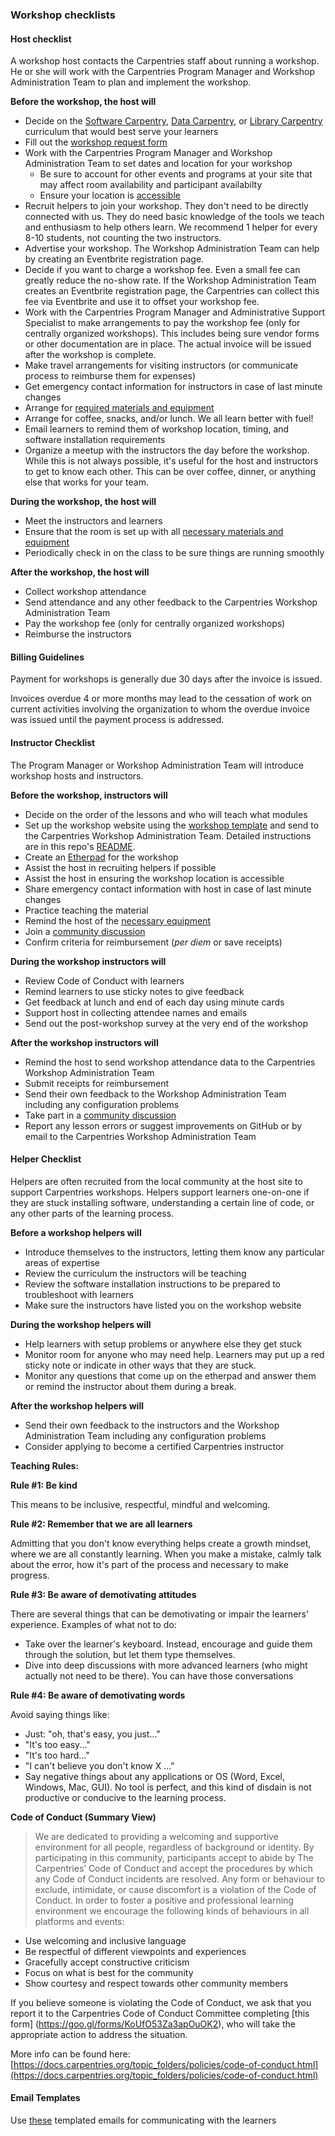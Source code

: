 ### Workshop checklists

#### Host checklist

A workshop host contacts the Carpentries staff about running a workshop.  He or she will work with the Carpentries Program Manager and Workshop Administration Team to plan and implement the workshop.

**Before the workshop, the host will**

* Decide on the [Software Carpentry](https://software-carpentry.org/lessons/), [Data Carpentry](http://www.datacarpentry.org/lessons/), or [Library Carpentry](https://librarycarpentry.org/lessons/) curriculum that would best serve your learners
* Fill out the [workshop request form](https://amy.carpentries.org/forms/workshop/)
* Work with the Carpentries Program Manager and Workshop Administration Team to set dates and location for your workshop
    * Be sure to account for other events and programs at your site that may affect room availability and participant availabilty
    * Ensure your location is [accessible](workshop_needs.html#accessibility)
* Recruit helpers to join your workshop. They don't need to be directly connected with us. They do need basic knowledge of the tools we teach and enthusiasm to help others learn.  We recommend 1 helper for every 8-10 students, not counting the two instructors.
* Advertise your workshop. The Workshop Administration Team can help by creating an Eventbrite registration page.
* Decide if you want to charge a workshop fee. Even a small fee can greatly reduce the no-show rate. If the Workshop Administration Team creates an Eventbrite registration page, the Carpentries can collect this fee via Eventbrite and use it to offset your workshop fee.
* Work with the Carpentries Program Manager and Administrative Support Specialist to make arrangements to pay the workshop fee (only for centrally organized workshops). This includes being sure vendor forms or other documentation are in place. The actual invoice will be issued after the workshop is complete.
* Make travel arrangements for visiting instructors (or communicate process to reimburse them for expenses)
* Get emergency contact information for instructors in case of last minute changes
* Arrange for [required materials and equipment](workshop_needs.md)
* Arrange for coffee, snacks, and/or lunch. We all learn better with fuel!
* Email learners to remind them of workshop location, timing, and software installation requirements
* Organize a meetup with the instructors the day before the workshop.  While this is not always possible, it's useful for the host and instructors to get to know each other. This can be over coffee, dinner, or anything else that works for your team.

**During the workshop, the host will**
* Meet the instructors and learners
* Ensure that the room is set up with all [necessary materials and equipment](workshop_needs.md)
* Periodically check in on the class to be sure things are running smoothly

**After the workshop, the host will**
* Collect workshop attendance
* Send attendance and any other feedback to the Carpentries Workshop Administration Team
* Pay the workshop fee (only for centrally organized workshops)
* Reimburse the instructors

#### Billing Guidelines
Payment for workshops is generally due 30 days after the invoice is issued.

Invoices overdue 4 or more months may lead to the cessation of work on current activities involving the organization to whom the overdue invoice was issued until the payment process is addressed.


#### Instructor Checklist

The Program Manager or Workshop Administration Team will introduce workshop hosts and instructors.

**Before the workshop, instructors will**

* Decide on the order of the lessons and who will teach what modules
* Set up the workshop website using the [workshop template](https://github.com/carpentries/workshop-template) and send to the Carpentries Workshop Administration Team.  Detailed instructions are in this repo's [README](https://github.com/carpentries/workshop-template#workshop-template).
* Create an [Etherpad](https://pad.carpentries.org/) for the workshop
* Assist the host in recruiting helpers if possible
* Assist the host in ensuring the workshop location is accessible
* Share emergency contact information with host in case of last minute changes
* Practice teaching the material
* Remind the host of the [necessary equipment](workshop_needs.md)
* Join a [community discussion](https://pad.carpentries.org/community-discussions)
* Confirm criteria for reimbursement (*per diem* or save receipts)

**During the workshop instructors will**

* Review Code of Conduct with learners
* Remind learners to use sticky notes to give feedback
* Get feedback at lunch and end of each day using minute cards
* Support host in collecting attendee names and emails
* Send out the post-workshop survey at the very end of the workshop

**After the workshop instructors will**

* Remind the host to send workshop attendance data to the Carpentries Workshop Administration Team
* Submit receipts for reimbursement
* Send their own feedback to the Workshop Administration Team including any configuration problems
* Take part in a [community discussion](https://pad.carpentries.org/community-discussions)
* Report any lesson errors or suggest improvements on GitHub or by email to the Carpentries Workshop Administration Team

#### Helper Checklist

Helpers are often recruited from the local community at the host site to support Carpentries workshops.  Helpers support learners one-on-one if they are stuck installing software, understanding a certain line of code, or any other parts of the learning process.

**Before a workshop helpers will**

* Introduce themselves to the instructors, letting them know any particular areas of expertise
* Review the curriculum the instructors will be teaching
* Review the software installation instructions to be prepared to troubleshoot with learners
* Make sure the instructors have listed you on the workshop website


**During the workshop helpers will**

* Help learners with setup problems or anywhere else they get stuck
* Monitor room for anyone who may need help.  Learners may put up a red sticky note or indicate in other ways that they are stuck.
* Monitor any questions that come up on the etherpad and answer them or remind the instructor about them during a break.

**After the workshop helpers will**

* Send their own feedback to the instructors and the Workshop Administration Team including any configuration problems
* Consider applying to become a certified Carpentries instructor

**Teaching Rules:**  

**Rule #1: Be kind** 

This means to be inclusive, respectful, mindful and welcoming.

**Rule #2: Remember that we are all learners**  

Admitting that you don't know everything helps create a growth mindset, where we are all constantly learning.
When you make a mistake, calmly talk about the error, how it's part of the process and necessary to make progress.

**Rule #3: Be aware of demotivating attitudes**  

There are several things that can be demotivating or impair the learners' experience. Examples of what not to do:

- Take over the learner's keyboard. Instead, encourage and guide them through the solution, but let them type themselves.
- Dive into deep discussions with more advanced learners (who might actually not need to be there). You can have those conversations 

**Rule #4: Be aware of demotivating words**  

Avoid saying things like: 

- Just: "oh, that's easy, you just..."
- "It's too easy..."
- "It's too hard..."
- "I can't believe you don't know X ..."
- Say negative things about any applications or OS (Word, Excel, Windows, Mac, GUI). No tool is perfect, and this kind of disdain is not productive or conducive to the learning process.


**Code of Conduct (Summary View)**  

>We are dedicated to providing a welcoming and supportive environment for all people, regardless of background or identity. By participating in this community, participants accept to abide by The Carpentries’ Code of Conduct and accept the procedures by which any Code of Conduct incidents are resolved. Any form or behaviour to exclude, intimidate, or cause discomfort is a violation of the Code of Conduct. In order to foster a positive and professional learning environment we encourage the following kinds of behaviours in all platforms and events:
>
- Use welcoming and inclusive language
- Be respectful of different viewpoints and experiences
- Gracefully accept constructive criticism
- Focus on what is best for the community
- Show courtesy and respect towards other community members
>
If you believe someone is violating the Code of Conduct, we ask that you report it to the Carpentries Code of Conduct Committee completing [this form] (https://goo.gl/forms/KoUfO53Za3apOuOK2), who will take the appropriate action to address the situation.


More info can be found here: [https://docs.carpentries.org/topic_folders/policies/code-of-conduct.html](https://docs.carpentries.org/topic_folders/policies/code-of-conduct.html)

#### Email Templates

Use [these](https://docs.carpentries.org/topic_folders/workshop_administration/email_templates.html#from-instructors-and-hosts) templated emails for communicating with the learners

